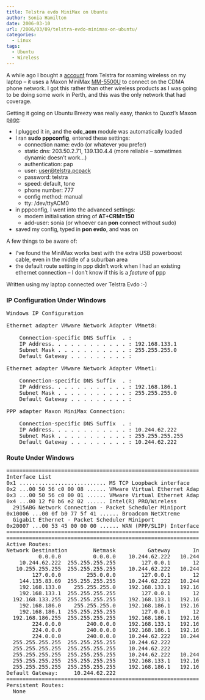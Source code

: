 ```yaml
---
title: Telstra evdo MiniMax on Ubuntu
author: Sonia Hamilton
date: 2006-03-10
url: /2006/03/09/telstra-evdo-minimax-on-ubuntu/
categories:
  - Linux
tags:
  - Ubuntu
  - Wireless
---
```

A while ago I bought a [account][1] from Telstra for roaming wireless on my laptop &#8211; it uses a Maxon MiniMax [MM-5500U][2] to connect on the CDMA phone network. I got this rather than other wireless products as I was going to be doing some work in Perth, and this was the only network that had coverage.

Getting it going on Ubuntu Breezy was really easy, thanks to Quozl&#8217;s Maxon [page][3]:<!--more-->

  * I plugged it in, and the **cdc_acm** module was automatically loaded
  * I ran **sudo pppconfig**, entered these settings: 
      * connection name: evdo (or whatever you prefer)
      * static dns: 203.50.2.71, 139.130.4.4 (more reliable &#8211; sometimes dynamic doesn&#8217;t work&#8230;)
      * authentication: pap
      * user: user@telstra.pcpack
      * password: telstra
      * speed: default, tone
      * phone number: 777
      * config method: manual
      * tty: /dev/ttyACM0
  * in pppconfig, I went into the advanced settings: 
      * modem initialisation string of **AT+CRM=150**
      * add-user: sonia (or whoever can **pon** connect without sudo)
  * saved my config, typed in **pon evdo**, and was on

A few things to be aware of:

  * I&#8217;ve found the MiniMax works best with the extra USB powerboost cable, even in the middle of a suburban area
  * the default route setting in ppp didn&#8217;t work when I had an existing ethernet connection &#8211; I don&#8217;t know if this is a *feature* of ppp

Written using my laptop connected over Telstra Evdo :-)

### IP Configuration Under Windows

<pre>Windows IP Configuration

Ethernet adapter VMware Network Adapter VMnet8:

    Connection-specific DNS Suffix  . :
    IP Address. . . . . . . . . . . . : 192.168.133.1
    Subnet Mask . . . . . . . . . . . : 255.255.255.0
    Default Gateway . . . . . . . . . :

Ethernet adapter VMware Network Adapter VMnet1:

    Connection-specific DNS Suffix  . :
    IP Address. . . . . . . . . . . . : 192.168.186.1
    Subnet Mask . . . . . . . . . . . : 255.255.255.0
    Default Gateway . . . . . . . . . :

PPP adapter Maxon MiniMax Connection:

    Connection-specific DNS Suffix  . :
    IP Address. . . . . . . . . . . . : 10.244.62.222
    Subnet Mask . . . . . . . . . . . : 255.255.255.255
    Default Gateway . . . . . . . . . : 10.244.62.222</pre>

### Route Under Windows

<pre>===========================================================================
Interface List
0x1 ........................... MS TCP Loopback interface
0x2 ...00 50 56 c0 00 08 ...... VMware Virtual Ethernet Adapter for VMnet8
0x3 ...00 50 56 c0 00 01 ...... VMware Virtual Ethernet Adapter for VMnet1
0x4 ...00 12 f0 b6 e2 02 ...... Intel(R) PRO/Wireless
  2915ABG Network Connection - Packet Scheduler Miniport
0x10006 ...00 0f b0 77 5f 41 ...... Broadcom NetXtreme
  Gigabit Ethernet - Packet Scheduler Miniport
0x20007 ...00 53 45 00 00 00 ...... WAN (PPP/SLIP) Interface
===========================================================================
===========================================================================
Active Routes:
Network Destination        Netmask          Gateway       Interface  Metric
          0.0.0.0          0.0.0.0    10.244.62.222   10.244.62.222	  1
    10.244.62.222  255.255.255.255        127.0.0.1       127.0.0.1	  50
   10.255.255.255  255.255.255.255    10.244.62.222   10.244.62.222	  50
        127.0.0.0        255.0.0.0        127.0.0.1       127.0.0.1	  1
    144.135.83.69  255.255.255.255    10.244.62.222   10.244.62.222	  1
    192.168.133.0    255.255.255.0    192.168.133.1   192.168.133.1	  20
    192.168.133.1  255.255.255.255        127.0.0.1       127.0.0.1	  20
  192.168.133.255  255.255.255.255    192.168.133.1   192.168.133.1	  20
    192.168.186.0    255.255.255.0    192.168.186.1   192.168.186.1	  20
    192.168.186.1  255.255.255.255        127.0.0.1       127.0.0.1	  20
  192.168.186.255  255.255.255.255    192.168.186.1   192.168.186.1	  20
        224.0.0.0        240.0.0.0    192.168.133.1   192.168.133.1	  20
        224.0.0.0        240.0.0.0    192.168.186.1   192.168.186.1	  20
        224.0.0.0        240.0.0.0    10.244.62.222   10.244.62.222	  1
  255.255.255.255  255.255.255.255    10.244.62.222               4	  1
  255.255.255.255  255.255.255.255    10.244.62.222           10006	  1
  255.255.255.255  255.255.255.255    10.244.62.222   10.244.62.222	  1
  255.255.255.255  255.255.255.255    192.168.133.1   192.168.133.1	  1
  255.255.255.255  255.255.255.255    192.168.186.1   192.168.186.1	  1
Default Gateway:     10.244.62.222
===========================================================================
Persistent Routes:
  None</pre>

 [1]: http://www.telstra.com/countrywide/telstramobility/default.asp?sn=9&vp=1322&SMSESSION=NO
 [2]: http://www.maxon.com.au/products/consumers/consumers-minimax-home.asp
 [3]: http://quozl.linux.org.au/mm-5100/
